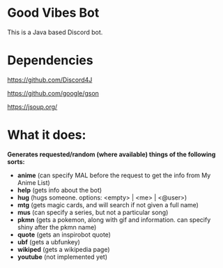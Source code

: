 # Good Vibes Bot
This is a Java based Discord bot.
# Dependencies
https://github.com/Discord4J

https://github.com/google/gson

https://jsoup.org/
# What it does:
**Generates requested/random (where available) things of the following sorts:**
- **anime** (can specify MAL before the request to get the info from My Anime List)
- **help** (gets info about the bot)
- **hug** (hugs someone. options: \<empty\> | \<me\> | \<@user\>)
- **mtg** (gets magic cards, and will search if not given a full name)
- **mus** (can specify a series, but not a particular song)
- **pkmn** (gets a pokemon, along with gif and information. can specify shiny after the pkmn name)
- **quote** (gets an inspirobot quote)
- **ubf** (gets a ubfunkey)
- **wikiped** (gets a wikipedia page)
- **youtube** (not implemented yet)
